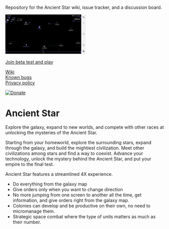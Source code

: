 Repository for the Ancient Star wiki, issue tracker, and a discussion board.

[<img src="./screenshots/map-early-game.jpg" alt="Ancient Star early game galaxy map" width="50%" height="50%">](/screenshots/map-early-game.jpg)

[Join beta test and play](https://play.google.com/apps/testing/com.ikcode.ancientstar1)  

[Wiki](https://github.com/iktools/Ancient-Star/wiki)  
[Known bugs](https://github.com/iktools/Ancient-Star/issues)  
[Privacy policy](https://iktools.github.io/privacy.htm)

[![Donate](https://img.shields.io/badge/Donate-PayPal-green.svg)](https://www.paypal.me/IvanKravarscan/5)

# Ancient Star
Explore the galaxy, expand to new worlds, and compete with other races at unlocking the mysteries of the Ancient Star.

Starting from your homeworld, explore the surrounding stars, expand through the galaxy, and build the mightiest civilization. Meet other civilizations among stars and find a way to coexist. Advance your technology, unlock the mystery behind the Ancient Star, and put your empire to the final test.

Ancient Star features a streamlined 4X experience. 
- Do everything from the galaxy map
- Give orders only when you want to change direction
- No more jumping from one screen to another all the time, get information, and give orders right from the galaxy map. 
- Colonies can develop and be productive on their own, no need to micromanage them.
- Strategic space combat where the type of units matters as much as their number.

